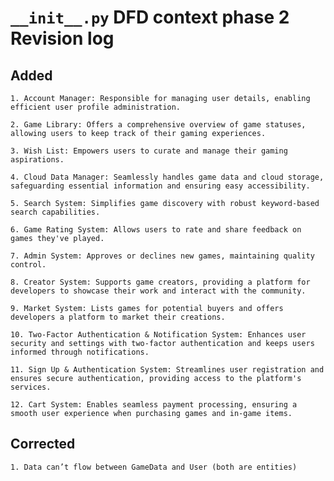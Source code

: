 # `__init__.py` DFD context phase 2 Revision log

## Added 
	1. Account Manager: Responsible for managing user details, enabling efficient user profile administration.

	2. Game Library: Offers a comprehensive overview of game statuses, allowing users to keep track of their gaming experiences.

	3. Wish List: Empowers users to curate and manage their gaming aspirations.

	4. Cloud Data Manager: Seamlessly handles game data and cloud storage, safeguarding essential information and ensuring easy accessibility.

	5. Search System: Simplifies game discovery with robust keyword-based search capabilities.

	6. Game Rating System: Allows users to rate and share feedback on games they've played.

	7. Admin System: Approves or declines new games, maintaining quality control.

	8. Creator System: Supports game creators, providing a platform for developers to showcase their work and interact with the community.

	9. Market System: Lists games for potential buyers and offers developers a platform to market their creations.

	10. Two-Factor Authentication & Notification System: Enhances user security and settings with two-factor authentication and keeps users informed through notifications.

	11. Sign Up & Authentication System: Streamlines user registration and ensures secure authentication, providing access to the platform's services.

	12. Cart System: Enables seamless payment processing, ensuring a smooth user experience when purchasing games and in-game items.

## Corrected
	1. Data can’t flow between GameData and User (both are entities)